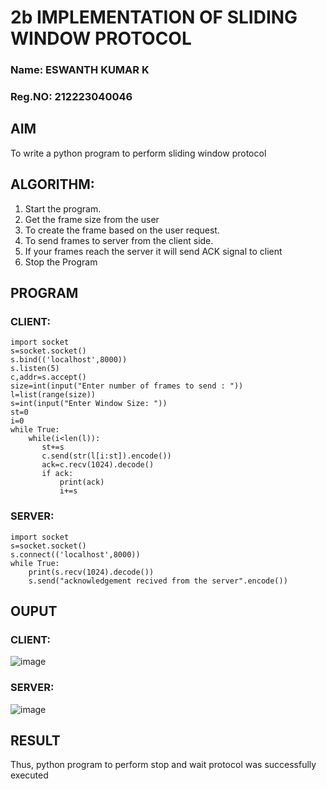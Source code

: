 # 2b IMPLEMENTATION OF SLIDING WINDOW PROTOCOL

### Name: ESWANTH KUMAR K
### Reg.NO: 212223040046
## AIM
To write a python program to perform sliding window protocol
## ALGORITHM:
1. Start the program.
2. Get the frame size from the user
3. To create the frame based on the user request.
4. To send frames to server from the client side.
5. If your frames reach the server it will send ACK signal to client
6. Stop the Program

## PROGRAM
### CLIENT:
```
import socket
s=socket.socket()
s.bind(('localhost',8000))
s.listen(5)
c,addr=s.accept()
size=int(input("Enter number of frames to send : "))
l=list(range(size))
s=int(input("Enter Window Size: "))
st=0
i=0
while True:
    while(i<len(l)):
       st+=s
       c.send(str(l[i:st]).encode())
       ack=c.recv(1024).decode()
       if ack:
           print(ack)
           i+=s
```

### SERVER:
```
import socket
s=socket.socket()
s.connect(('localhost',8000))
while True:
    print(s.recv(1024).decode())
    s.send("acknowledgement recived from the server".encode())
```
## OUPUT
### CLIENT:
![image](https://github.com/eswanth2005/2b_SLIDING_WINDOW_PROTOCOL/assets/164656722/b1541e93-05ac-4d8f-b547-2cdade5d29bd)

### SERVER:
![image](https://github.com/eswanth2005/2b_SLIDING_WINDOW_PROTOCOL/assets/164656722/9f3c221f-45c4-455c-bd9f-f9ace1125309)

## RESULT
Thus, python program to perform stop and wait protocol was successfully executed
